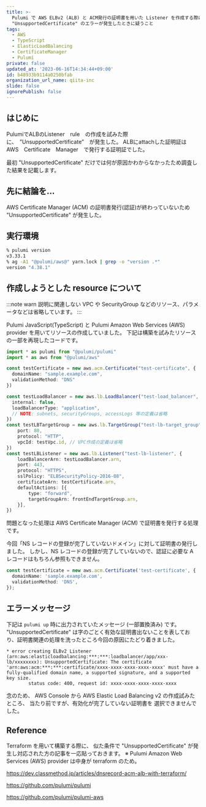 ```yaml
---
title: >-
  Pulumi で AWS ELBv2 (ALB) と ACM発行の証明書を用いた Listener を作成する際に
  "UnsupportedCertificate" のエラーが発生したときに疑うこと
tags:
  - AWS
  - TypeScript
  - ElasticLoadBalancing
  - CertificateManager
  - Pulumi
private: false
updated_at: '2023-06-16T14:34:44+09:00'
id: b48933b9114a0250bfab
organization_url_name: qiita-inc
slide: false
ignorePublish: false
---
```


## はじめに

PulumiでALBのListener　rule　の作成を試みた際に、　”UnsupportedCertificate”　が発生した。
ALBにattachした証明証は　AWS　Certificate　Manager　で発行する証明証でした。

最初 "UnsupportedCertificate" だけでは何が原因かわからなかったため調査した結果を記載します。

## 先に結論を...

AWS Certificate Manager (ACM) の証明書発行(認証)が終わっていないため "UnsupportedCertificate" が発生した。

## 実行環境

```zsh
% pulumi version
v3.33.1
% ag -A1 "@pulumi/aws@" yarn.lock | grep -o "version .*"
version "4.38.1"
```

## 作成しようとした resource について

<!-- textlint-disable ja-technical-writing/ja-no-mixed-period -->

:::note warn
説明に関連しない VPC や SecurityGroup などのリソース、パラメータなどは省略しています。
:::

<!-- textlint-enable ja-technical-writing/ja-no-mixed-period -->

Pulumi JavaScript(TypeScript) と Pulumi Amazon Web Services (AWS) provider を用いてリソースの作成していました。
下記は構築を試みたリソースの一部を再現したコードです。

```ts:index.ts
import * as pulumi from "@pulumi/pulumi"
import * as aws from "@pulumi/aws"

const testCertificate = new aws.acm.Certificate("test-certificate", {
  domainName: "sample.example.com",
  validationMethod: "DNS"
})

const testLoadBalancer = new aws.lb.LoadBalancer("test-load_balancer", {
  internal: false,
  loadBalancerType: "application",
  // NOTE: subnets, securityGroups, accessLogs 等の定義は省略
})
const testLBTargetGroup = new aws.lb.TargetGroup("test-lb-target_group", {
    port: 80,
    protocol: "HTTP",
    vpcId: testVpc.id, // VPC作成の定義は省略
})
const testLBListener = new aws.lb.Listener("test-lb-listener", {
    loadBalancerArn: testLoadBalancer.arn,
    port: 443,
    protocol: "HTTPS",
    sslPolicy: "ELBSecurityPolicy-2016-08",
    certificateArn: testCertificate.arn,
    defaultActions: [{
        type: "forward",
        targetGroupArn: frontEndTargetGroup.arn,
    }],
})
```

問題となった処理は AWS Certificate Manager (ACM) で証明書を発行する処理です。

今回「NS レコードの登録が完了していないドメイン」に対して証明書の発行しました。
しかし、NS レコードの登録が完了していないので、認証に必要な A レコードはもちろん参照もできません。

```ts
const testCertificate = new aws.acm.Certificate('test-certificate', {
  domainName: 'sample.example.com',
  validationMethod: 'DNS',
});
```

## エラーメッセージ

下記は `pulumi up` 時に出力されていたメッセージ (一部置換済み) です。
"UnsupportedCertificate" は字のごとく有効な証明書出ないことを表しており、証明書関連の処理を洗ったところ今回の原因にたどり着きました。

```console
* error creating ELBv2 Listener (arn:aws:elasticloadbalancing:***:***:loadbalancer/app/xxx-lb/xxxxxxxx): UnsupportedCertificate: The certificate 'arn:aws:acm:***:***:certificate/xxxx-xxxx-xxxx-xxxx-xxxx' must have a fully-qualified domain name, a supported signature, and a supported key size.
      	status code: 400, request id: xxxx-xxxx-xxxx-xxxx-xxxx
```

念のため、 AWS Console から AWS Elastic Load Balancing v2 の作成試みたところ、
当たり前ですが、有効化が完了していない証明書を 選択できませんでした。

## Reference

Terraform を用いて構築する際に、 似た条件で "UnsupportedCertificate" が発生し対応された方の記事を一応貼っておきます。
※ Pulumi Amazon Web Services (AWS) provider は中身が terraform のため。

https://dev.classmethod.jp/articles/dnsrecord-acm-alb-with-terraform/

https://github.com/pulumi/pulumi

https://github.com/pulumi/pulumi-aws
